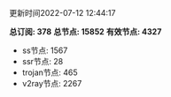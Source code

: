 更新时间2022-07-12 12:44:17

**总订阅: 378**
**总节点: 15852**
**有效节点: 4327**
- ss节点: 1567
- ssr节点: 28
- trojan节点: 465
- v2ray节点: 2267
